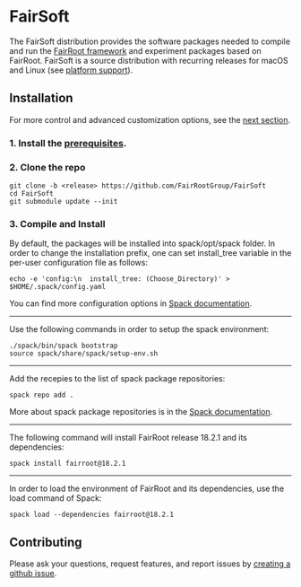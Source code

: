 # FairSoft

The FairSoft distribution provides the software packages needed to compile and run the [FairRoot framework](https://github.com/FairRootGroup/FairRoot) and experiment packages based on FairRoot. FairSoft is a source distribution with recurring releases for macOS and Linux (see [platform support](#platform-support)).

## Installation

For more control and advanced customization options, see the [next section](#advanced-installation).

### 1. Install the [prerequisites](docs/prerequisites.md).

### 2. Clone the repo

```
git clone -b <release> https://github.com/FairRootGroup/FairSoft
cd FairSoft
git submodule update --init
```

### 3. Compile and Install

By default, the packages will be installed into spack/opt/spack folder. In order to change the installation prefix, one can set install_tree variable in the per-user configuration file as follows:
```
echo -e 'config:\n  install_tree: (Choose_Directory)' > $HOME/.spack/config.yaml
```
You can find more configuration options in [Spack documentation](https://spack.readthedocs.io/en/latest/config_yaml.html#config-yaml).

---

Use the following commands in order to setup the spack environment:

```
./spack/bin/spack bootstrap
source spack/share/spack/setup-env.sh
```

---

Add the recepies to the list of spack package repositories:
```
spack repo add .
```
More about spack package repositories is in the [Spack documentation](https://spack.readthedocs.io/en/latest/repositories.html).

---

The following command will install FairRoot release 18.2.1 and its dependencies:
```
spack install fairroot@18.2.1
```

---

In order to load the environment of FairRoot and its dependencies, use the load command of Spack:
```
spack load --dependencies fairroot@18.2.1
```

## Contributing

Please ask your questions, request features, and report issues by [creating a github issue](https://github.com/FairRootGroup/FairSoft/issues/new).
